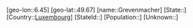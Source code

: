 ﻿---
location: [49.67,6.45]
type: City
tags:
- geo/City


SpocWebEntityId: 30574
isDeleted: false
confidential: public

---
[geo-lon::6.45]
[geo-lat::49.67]
[name::Grevenmacher]
[State::]
[Country::[Luxembourg](geo/Continent/Europe/Luxembourg.md)]
[StateId::]
[Population::]
[Unknown::]

